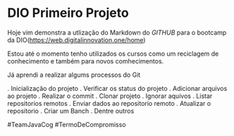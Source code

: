 # DIO Primeiro Projeto

Hoje vim demonstra a utlização do Markdown do *GITHUB* para o bootcamp da DIO(https://web.digitalinnovation.one/home)

Estou até o momento tenho utilizados os cursos como um reciclagem de conhecimento e também para novos comhecimentos.

Já aprendi a realizar algums processos do Git

. Inicialização do projeto
. Verificar os status do projeto
. Adicionar arquivos ao projeto
. Realizar o commit
. Clonar projeto
. Ignorar aquivos
. Listar repositorios remotos
. Enviar dados ao repositorio remoto
. Atualizar o repositorio
. Criar um Banch
. Dentre outros


#TeamJavaCog
#TermoDeCompromisso
